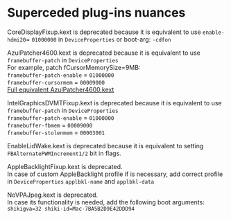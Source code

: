 # Superceded plug-ins nuances  
  
CoreDisplayFixup.kext is deprecated because it is equivalent to use `enable-hdmi20`= `01000000` in `DeviceProperties` or boot-arg: `-cdfon`  
  
AzulPatcher4600.kext is deprecated because it is equivalent to use `framebuffer-patch` in `DeviceProperties`  
For example, patch fCursorMemorySize=9MB:  
`framebuffer-patch-enable` = `01000000`  
`framebuffer-cursormem` = `00009000`  
[Full equivalent AzulPatcher4600.kext](https://github.com/devicemanager/WhateverGreen/blob/master/Manual/AzulPatcher4600_equivalent.plist)  
  
IntelGraphicsDVMTFixup.kext is deprecated because it is equivalent to use `framebuffer-patch` in `DeviceProperties`  
`framebuffer-patch-enable` = `01000000`  
`framebuffer-fbmem` = `00009000`  
`framebuffer-stolenmem` = `00003001`  
  
EnableLidWake.kext is deprecated because it is equivalent to setting `FBAlternatePWMIncrement1/2` bit in flags.  
  
AppleBacklightFixup.kext is deprecated.  
In case of custom AppleBacklight profile if is necessary, add correct profile in `DeviceProperties` `applbkl-name` and `applbkl-data`  
  
NoVPAJpeg.kext is deprecated.  
In case its functionality is needed, add the following boot arguments:  
`shikigva=32 shiki-id=Mac-7BA5B2D9E42DDD94`
